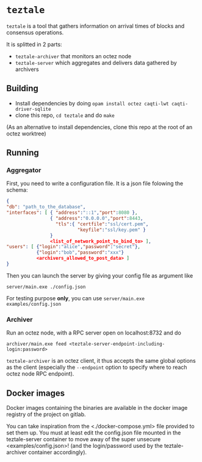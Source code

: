 # `teztale`

`teztale` is a tool that gathers information on arrival times of
blocks and consensus operations.

It is splitted in 2 parts:
- `teztale-archiver` that monitors an octez node
- `teztale-server` which aggregates and delivers data gathered by
  archivers

## Building

- Install dependencies by doing `opam install octez caqti-lwt
  caqti-driver-sqlite`
- clone this repo, `cd teztale` and do `make`

(As an alternative to install dependencies, clone this repo at the
root of an octez worktree)

## Running

### Aggregator

First, you need to write a configuration file. It is a json file
folowing the schema:
```json
{
"db": "path_to_the_database",
"interfaces": [ { "address":"::1","port":8080 },
                { "address":"0.0.0.0","port":8443,
                  "tls":{ "certfile":"ssl/cert.pem",
                          "keyfile":"ssl/key.pem" }
                }
				<list_of_network_point_to_bind_to> ],
"users": [ {"login":"alice","password":"secret"},
           {"login":"bob","password":"xxx"}
           <archivers_allowed_to_post_data> ]
}
```

Then you can launch the server by giving your config file as argument like
```
server/main.exe ./config.json
```

For testing purpose **only**, you can use `server/main.exe
examples/config.json`
### Archiver

Run an octez node, with a RPC server open on localhost:8732 and do
```
archiver/main.exe feed <teztale-server-endpoint-including-login:password>
```

`teztale-archiver` is an octez client, it thus accepts the same global
options as the client (especially the `--endpoint` option to specify
where to reach octez node RPC endpoint).

<!--
if run on public (test)network, it will use tzkt api to find delegate aliases.
-->

## Docker images

Docker images containing the binaries are available in the docker
image registry of the project on gitlab.

You can take inspiration from the <./docker-compose.yml> file provided
to set them up. You must at least edit the config.json file mounted in
the teztale-server container to move away of the super unsecure
<examples/config.json>! (and the login/password used by the
teztale-archiver container accordingly).
